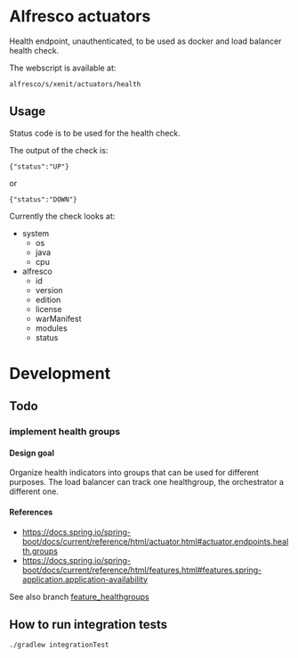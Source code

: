 # Alfresco actuators

Health endpoint, unauthenticated, to be used as docker and load balancer health check.

The webscript is available at:

    alfresco/s/xenit/actuators/health

## Usage

Status code is to be used for the health check.

The output of the check is:

```
{"status":"UP"}
```

or

```
{"status":"DOWN"}
```

Currently the check looks at:

* system
  * os
  * java
  * cpu
* alfresco
  * id
  * version
  * edition
  * license
  * warManifest
  * modules
  * status

# Development

## Todo

### implement health groups

#### Design goal 
Organize health indicators into groups that can be used for different purposes. The load balancer can track one healthgroup, the orchestrator a different one.

#### References
* https://docs.spring.io/spring-boot/docs/current/reference/html/actuator.html#actuator.endpoints.health.groups
* https://docs.spring.io/spring-boot/docs/current/reference/html/features.html#features.spring-application.application-availability

See also branch [feature_healthgroups](https://github.com/xenit-eu/alfresco-actuators/tree/feature_healthgroups)

## How to run integration tests

```
./gradlew integrationTest
```
